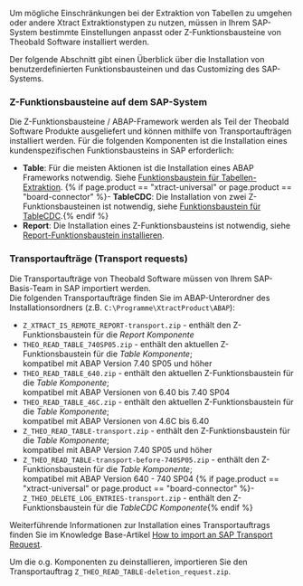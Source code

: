 Um mögliche Einschränkungen bei der Extraktion von Tabellen zu umgehen oder andere Xtract Extraktionstypen zu nutzen, 
müssen in Ihrem SAP-System bestimmte Einstellungen anpasst oder Z-Funktionsbausteine von Theobald Software installiert werden.

Der folgende Abschnitt gibt einen Überblick über die Installation von benutzerdefinierten Funktionsbausteinen und das Customizing des SAP-Systems.


### Z-Funktionsbausteine auf dem SAP-System

Die Z-Funktionsbausteine / ABAP-Framework werden als Teil der Theobald Software Produkte ausgeliefert und können mithilfe von Transportaufträgen installiert werden.
Für die folgenden Komponenten ist die Installation eines kundenspezifischen Funktionsbausteins in SAP erforderlich:

- **Table**: Für die meisten Aktionen ist die Installation eines ABAP Frameworks notwendig. Siehe [Funktionsbaustein für Tabellen-Extraktion](./sap-customizing/funktionsbaustein-fuer-table-extraktion). 
{% if page.product == "xtract-universal" or page.product == "board-connector" %}- **TableCDC**: Die Installation von zwei Z-Funktionsbausteinen ist notwendig, siehe [Funktionsbaustein für TableCDC](./sap-customizing/funktionsbaustein-fuer-tablecdc).{% endif %}
- **Report**: Die Installation eines Z-Funktionsbausteins ist notwendig, siehe [Report-Funktionsbaustein installieren](./sap-customizing/report-funktionsbaustein-installieren).

### Transportaufträge (Transport requests)
Die Transportaufträge von Theobald Software müssen von Ihrem SAP-Basis-Team in SAP importiert werden.<br>
Die folgenden Transportaufträge finden Sie im ABAP-Unterordner des Installationsordners (z.B. `C:\Programme\XtractProduct\ABAP`):

- `Z_XTRACT_IS_REMOTE_REPORT-transport.zip` - enthält den Z-Funktionsbaustein für die *Report Komponente*
- `THEO_READ_TABLE_740SP05.zip` - enthält den aktuellen Z-Funktionsbaustein für die *Table Komponente*; <br>kompatibel mit ABAP Version 7.40 SP05 und höher
- `THEO_READ_TABLE_640.zip` - enthält den aktuellen Z-Funktionsbaustein für die *Table Komponente*; <br>kompatibel mit ABAP Versionen von 6.40 bis 7.40 SP04
- `THEO_READ_TABLE_46C.zip` - enthält den aktuellen Z-Funktionsbaustein für die *Table Komponente*; <br>kompatibel mit ABAP Versionen von 4.6C bis 6.40
- `Z_THEO_READ_TABLE-transport.zip` - enthält den Z-Funktionsbaustein für die *Table Komponente*; <br>kompatibel mit ABAP Version 7.40 SP05 und höher
- `Z_THEO_READ_TABLE-transport-before-740SP05.zip` - enthält den Z-Funktionsbaustein für die *Table Komponente*; <br> kompatibel mit ABAP Version 640 - 740 SP04 
{% if page.product == "xtract-universal" or page.product == "board-connector" %}- `Z_THEO_DELETE_LOG_ENTRIES-transport.zip` - enthält den Z-Funktionsbaustein für die *TableCDC Komponente*{% endif %}

Weiterführende Informationen zur Installation eines Transportauftrags finden Sie im Knowledge Base-Artikel [How to import an SAP Transport Request](https://kb.theobald-software.com/sap/how-to-import-an-sap-transport-request-with-the-transport-management-system-stms). <br>

Um die o.g. Komponenten zu deinstallieren, importieren Sie den Transportauftrag `Z_THEO_READ_TABLE-deletion_request.zip`.
